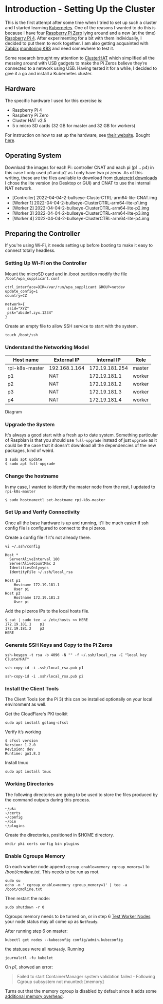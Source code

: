 # Introduction - Setting Up the Cluster
This is the first attempt after some time when I tried to set up such a cluster and I started learning [Kubernetes](https://kubernetes.io/). One of the reasons I wanted to do this is because I have four [Raspberry Pi Zero](https://www.raspberrypi.org/products/raspberry-pi-zero/) lying around and a new (at the time) [Raspberry Pi 4](https://www.raspberrypi.org/products/raspberry-pi-4-model-b/). After experimenting for a bit with them individually, I decided to put them to work together. I am also getting acquainted with [Zabbix](https://www.zabbix.com) [monitoring K8S](https://www.zabbix.com/cz/integrations/kubernetes) and need somewhere to test it.


Some research brought my attention to [ClusterHAT](https://clusterhat.com/) which simplified all the messing around with USB gadgets to make the Pi Zeros believe they’re connected to a network using USB. Having tested it for a while, I decided to give it a go and install a Kubernetes cluster. 
## Hardware

The specific hardware I used for this exercise is:

* Raspberry Pi 4
* Raspberry Pi Zero
* Cluster HAT v2.5
* 5 x micro SD cards (32 GB for master and 32 GB for workers)

For instruction on how to set up the hardware, see [their website](https://clusterctrl.com/setup-assembly). Bought [here](https://rpishop.cz/clustery/2973-cluster-hat-kit.html).

## Operating System

Download the images for each Pi: controller CNAT and each pi (p1 .. p4) in this case I only used p1 and p2 as I only have two pi zeros. As of this writing, these are the files available to download from [clusterctrl downloads](https://clusterctrl.com/setup-software) I chose the lite version (no Desktop or GUI) and CNAT to use the internal NAT network.

* [Controller] 2022-04-04-2-bullseye-ClusterCTRL-arm64-lite-CNAT.img
* [Worker 1] 2022-04-04-2-bullseye-ClusterCTRL-arm64-lite-p1.img
* [Worker 2] 2022-04-04-2-bullseye-ClusterCTRL-arm64-lite-p2.img
* [Worker 3] 2022-04-04-2-bullseye-ClusterCTRL-arm64-lite-p3.img
* [Worker 4] 2022-04-04-2-bullseye-ClusterCTRL-arm64-lite-p4.img


## Preparing the Controller

If you're using Wi-Fi, it needs setting up before booting to make it easy to connect totally headless.

### Setting Up Wi-Fi on the Controller 

Mount the microSD card and in /boot partition modify the file `/boot/wpa_supplicant.conf`

```
ctrl_interface=DIR=/var/run/wpa_supplicant GROUP=netdev
update_config=1
country=CZ

network={
 ssid="XYZ"
 psk="abcdef.zyx.1234"
}
```

Create an empty file to allow SSH service to start with the system.

```shell
touch /boot/ssh
```

### Understand the Networking Model

Host name      |   External IP |    Internal IP | Role   |
---------------|---------------|----------------|--------|
rpi-k8s-master | 192.168.1.164 | 172.19.181.254 | master |
p1             |      NAT      | 172.19.181.1   | worker |
p2             |      NAT      | 172.19.181.2   | worker |
p3             |      NAT      | 172.19.181.3   | worker |
p4             |      NAT      | 172.19.181.4   | worker |

Diagram 

### Upgrade the System

It's always a good start with a fresh up to date system. Something particular of Raspbian is that you should use `full-upgrade` instead of just `upgrade` as it could be the case that it doesn't download all the dependencies of the new packages, kind of weird. 

```shell
$ sudo apt update
$ sudo apt full-upgrade
```

### Change the hostname 

In my case, I wanted to identify the master node from the rest, I updated to `rpi-k8s-master` 

```shell
$ sudo hostnamectl set-hostname rpi-k8s-master
```

### Set Up and Verify Connectivity 

Once all the base hardware is up and running, it'll be much easier if ssh config file is configured to connect to the pi zeros.

Create a config file if it's not already there.

```shell
vi ~/.ssh/config
```

```
Host *
  ServerAliveInterval 180
  ServerAliveCountMax 2
  IdentitiesOnly=yes
  IdentityFile ~/.ssh/local_rsa

Host p1
    Hostname 172.19.181.1
    User pi
Host p2
    Hostname 172.19.181.2
    User pi
```

Add the pi zeros IPs to the local hosts file.

```shell
$ cat | sudo tee -a /etc/hosts << HERE
172.19.181.1    p1
172.19.181.2    p2
HERE
```

### Generate SSH Keys and Copy to the Pi Zeros

```shell
ssh-keygen -t rsa -b 4096 -N "" -f ~/.ssh/local_rsa -C "local key ClusterHAT"

ssh-copy-id -i .ssh/local_rsa.pub p1

ssh-copy-id -i .ssh/local_rsa.pub p2
```
### Install the Client Tools

The Client Tools (on the Pi 3) this can be installed optionally on your local environment as well. 

Get the CloudFlare's PKI toolkit

```shell
sudo apt install golang-cfssl
```

Verify it’s working 
```shell
$ cfssl version
Version: 1.2.0
Revision: dev
Runtime: go1.8.3
```

Install tmux

```shell
sudo apt install tmux
```

### Working Directories

The following directories are going to be used to store the files produced by the command outputs during this process.

```
~/pki
~/certs
~/config
~/bin
~/plugins
```

Create the directories, positioned in $HOME directory.

```shell
mkdir pki certs config bin plugins
```

### Enable Cgroups Memory
On each worker node append `cgroup_enable=memory cgroup_memory=1` to */boot/cmdline.txt*. This needs to be run as root.
```
sudo su
echo -n ' cgroup_enable=memory cgroup_memory=1' | tee -a /boot/cmdline.txt
```

Then restart the node:
```
sudo shutdown -r 0
```

Cgroups memory needs to be turned on, or in step 6 [Test Worker Nodes](https://github.com/abelperezok/kubernetes-raspberry-pi-cluster-hat/blob/master/06-Worker-Nodes.md#test-worker-nodes) your node status may all come up as `NotReady`.

After running step 6 on master:

```
kubectl get nodes --kubeconfig config/admin.kubeconfig
```

the statuses were all `NotReady`.  Running

```
journalctl -fu kubelet
```
On *p1*, showed an error:

> Failed to start ContainerManager system validation failed - Following Cgroup subsystem not mounted: [memory]  

Turns out that the memory cgroup is disabled by default since it adds some [additional memory overhead](https://github.com/raspberrypi/linux/issues/1950).
